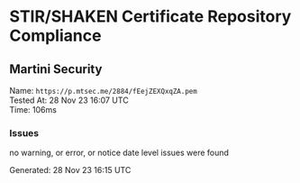 # STIR/SHAKEN Certificate Repository Compliance

## Martini Security

Name: `https://p.mtsec.me/2884/fEejZEXQxqZA.pem`\
Tested At: 28 Nov 23 16:07 UTC\
Time: 106ms

### Issues

no warning, or error, or notice date level issues were found

Generated: 28 Nov 23 16:15 UTC